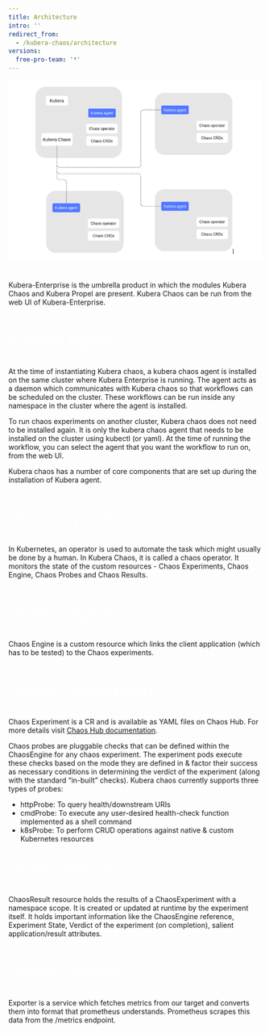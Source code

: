 ```yaml
---
title: Architecture
intro: ''
redirect_from:
  - /kubera-chaos/architecture
versions:
  free-pro-team: '*'
---
```


<center><img src="/assets/images/developer/Introduction/ArchitectureDiagram.png"></center>
<br>
<br>
Kubera-Enterprise is the umbrella product in which the modules Kubera Chaos and Kubera Propel are present. Kubera Chaos can be run from the web UI of Kubera-Enterprise.  
<br><br>
<p style="color:white;font-size:32px;">Kubera Agent :</p>    
At the time of instantiating Kubera chaos, a kubera chaos agent is installed on the same cluster where Kubera Enterprise is running. The agent acts as a daemon which communicates with Kubera chaos so that workflows can be scheduled on the cluster. These workflows can be run inside any namespace in the cluster where the agent is installed.

To run chaos experiments on another cluster, Kubera chaos does not need to be installed again. It is only the kubera chaos agent that needs to be installed on the cluster using kubectl (or yaml). At the time of running the workflow, you can select the agent that you want the workflow to run on, from the web UI.

Kubera chaos has a number of core components that are set up during the installation of Kubera agent. 
 <br><br>
<p style="color:white;font-size:32px;">Chaos Operator:</p>    

In Kubernetes, an operator is used to automate the task which might usually be done by a human. In Kubera Chaos, it is called a chaos operator. It monitors the state of the custom resources - Chaos Experiments, Chaos Engine, Chaos Probes and Chaos Results. 
<br><br>
<p style="color:white;font-size:32px;">Chaos Engine:</p>    

Chaos Engine is a custom resource which links the client application (which has to be tested) to the Chaos experiments.
<br><br><p style="color:white;font-size:32px;">Chaos Experiments:</p>    

Chaos Experiment is a CR and is available as YAML files on Chaos Hub. For more details visit <a href="https://docs.litmuschaos.io/">Chaos Hub documentation</a>.

Chaos probes are pluggable checks that can be defined within the ChaosEngine for any chaos experiment. The experiment pods execute these checks based on the mode they are defined in & factor their success as necessary conditions in determining the verdict of the experiment (along with the standard “in-built” checks).
Kubera chaos  currently supports three types of probes:
- httpProbe: To query health/downstream URIs
- cmdProbe: To execute any user-desired health-check function implemented as a shell command
- k8sProbe: To perform CRUD operations against native & custom Kubernetes resources



<p style="color:white;font-size:32px;">Chaos Results:</p>    

ChaosResult resource holds the results of a ChaosExperiment with a namespace scope. It is created or updated at runtime by the experiment itself. It holds important information like the ChaosEngine reference, Experiment State, Verdict of the experiment (on completion), salient application/result attributes. 
<br><br>
<p style="color:white;font-size:32px;">Chaos Exporter:</p>    

Exporter is a service which fetches metrics from our target and converts them into format that prometheus understands. Prometheus scrapes this data from the /metrics endpoint. 
 

